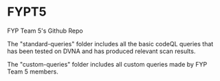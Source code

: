 # FYPT5
FYP Team 5's Github Repo

The "standard-queries" folder includes all the basic codeQL queries that has been tested on DVNA and has produced relevant scan results.

The "custom-queries" folder includes all custom queries made by FYP Team 5 members.
